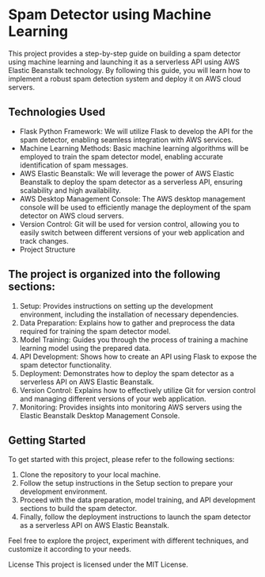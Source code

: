 # Spam Detector using Machine Learning
This project provides a step-by-step guide on building a spam detector using machine learning and launching it as a serverless API using AWS Elastic Beanstalk technology. By following this guide, you will learn how to implement a robust spam detection system and deploy it on AWS cloud servers.

## Technologies Used
- Flask Python Framework: We will utilize Flask to develop the API for the spam detector, enabling seamless integration with AWS services.
- Machine Learning Methods: Basic machine learning algorithms will be employed to train the spam detector model, enabling accurate identification of spam messages.
- AWS Elastic Beanstalk: We will leverage the power of AWS Elastic Beanstalk to deploy the spam detector as a serverless API, ensuring scalability and high availability.
- AWS Desktop Management Console: The AWS desktop management console will be used to efficiently manage the deployment of the spam detector on AWS cloud servers.
- Version Control: Git will be used for version control, allowing you to easily switch between different versions of your web application and track changes.
- Project Structure

## The project is organized into the following sections:

1. Setup: Provides instructions on setting up the development environment, including the installation of necessary dependencies.
2. Data Preparation: Explains how to gather and preprocess the data required for training the spam detector model.
3. Model Training: Guides you through the process of training a machine learning model using the prepared data.
4. API Development: Shows how to create an API using Flask to expose the spam detector functionality.
5. Deployment: Demonstrates how to deploy the spam detector as a serverless API on AWS Elastic Beanstalk.
6. Version Control: Explains how to effectively utilize Git for version control and managing different versions of your web application.
7. Monitoring: Provides insights into monitoring AWS servers using the Elastic Beanstalk Desktop Management Console.

## Getting Started
To get started with this project, please refer to the following sections:

1. Clone the repository to your local machine.
2. Follow the setup instructions in the Setup section to prepare your development environment.
3. Proceed with the data preparation, model training, and API development sections to build the spam detector.
4. Finally, follow the deployment instructions to launch the spam detector as a serverless API on AWS Elastic Beanstalk.

Feel free to explore the project, experiment with different techniques, and customize it according to your needs.

License
This project is licensed under the MIT License.
